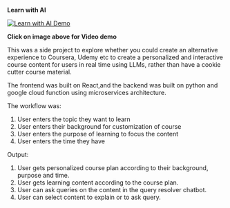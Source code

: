 **Learn with AI**


[![Learn with AI Demo](https://img.youtube.com/vi/pUGYulie6pI/0.jpg)](https://www.youtube.com/watch?v=pUGYulie6pI)


**Click on image above for Video demo**



This was a side project to explore whether you could create an alternative experience to Coursera, Udemy etc to create a personalized and interactive course content for users in real time using LLMs, rather than have a cookie cutter course material.

The frontend was built on React,and the backend was built on python and google cloud function using microservices architecture.

The workflow was:
1. User enters the topic they want to learn
2. User enters their background for customization of course
3. User enters the purpose of learning to focus the content
4. User enters the time they have

Output:
1. User gets personalized course plan according to their background, purpose and time.
2. User gets learning content according to the course plan.
3. User can ask queries on the content in the query resolver chatbot.
4. User can select content to explain or to ask query.
